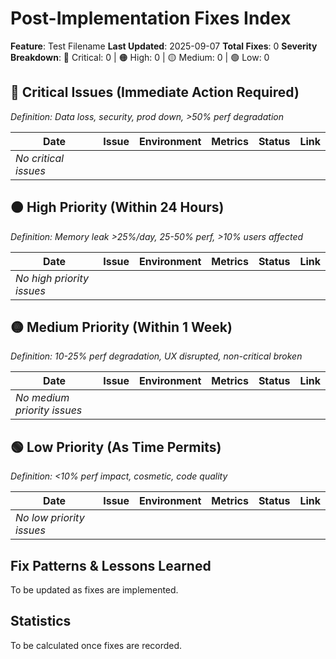 # Post-Implementation Fixes Index

**Feature**: Test Filename
**Last Updated**: 2025-09-07
**Total Fixes**: 0
**Severity Breakdown**: 🔴 Critical: 0 | 🟠 High: 0 | 🟡 Medium: 0 | 🟢 Low: 0

## 🔴 Critical Issues (Immediate Action Required)
*Definition: Data loss, security, prod down, >50% perf degradation*

| Date | Issue | Environment | Metrics | Status | Link |
|------|-------|-------------|---------|--------|------|
| *No critical issues* | | | | | |

## 🟠 High Priority (Within 24 Hours)
*Definition: Memory leak >25%/day, 25-50% perf, >10% users affected*

| Date | Issue | Environment | Metrics | Status | Link |
|------|-------|-------------|---------|--------|------|
| *No high priority issues* | | | | | |

## 🟡 Medium Priority (Within 1 Week)
*Definition: 10-25% perf degradation, UX disrupted, non-critical broken*

| Date | Issue | Environment | Metrics | Status | Link |
|------|-------|-------------|---------|--------|------|
| *No medium priority issues* | | | | | |

## 🟢 Low Priority (As Time Permits)
*Definition: <10% perf impact, cosmetic, code quality*

| Date | Issue | Environment | Metrics | Status | Link |
|------|-------|-------------|---------|--------|------|
| *No low priority issues* | | | | | |

## Fix Patterns & Lessons Learned
To be updated as fixes are implemented.

## Statistics
To be calculated once fixes are recorded.

